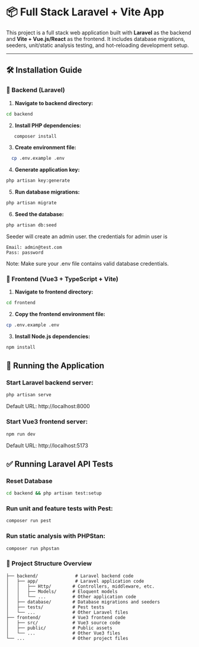# 📦 Full Stack Laravel + Vite App

This project is a full stack web application built with **Laravel** as the backend and **Vite + Vue.js/React** as the frontend. It includes database migrations, seeders, unit/static analysis testing, and hot-reloading development setup.

---

## 🛠 Installation Guide

### 🔧 Backend (Laravel)

1. **Navigate to backend directory:**

```bash
cd backend
```

2. **Install PHP dependencies:**
```bash
   composer install
```

3. **Create environment file:**

```bash
  cp .env.example .env
```

4. **Generate application key:**

```bash
php artisan key:generate
```

5. **Run database migrations:**

```bash
php artisan migrate
```

6. **Seed the database:**

```bash
php artisan db:seed
```

Seeder will create an admin user. the credentials for admin user is 
```
Email: admin@test.com
Pass: password
```

Note: Make sure your .env file contains valid database credentials.


### 🔧 Frontend (Vue3 + TypeScript + Vite)

1. **Navigate to frontend directory:**

```bash
cd frontend
```

2. **Copy the frontend environment file:**

```bash
cp .env.example .env
```

3. **Install Node.js dependencies:**

```bash
npm install
```

## 🚀 Running the Application

### Start Laravel backend server:
```bash
php artisan serve
```
Default URL: http://localhost:8000

### Start Vue3 frontend server:
```bash
npm run dev
```
Default URL: http://localhost:5173


## ✅ Running Laravel API Tests

### Reset Database
```bash
cd backend && php artisan test:setup
```

### Run unit and feature tests with Pest:
```bash
composer run pest
```

### Run static analysis with PHPStan:
```bash
composer run phpstan
```

### 📂 Project Structure Overview
```
├── backend/              # Laravel backend code
│   ├── app/              # Laravel application code
│   │   ├── Http/        # Controllers, middleware, etc.
│   │   ├── Models/      # Eloquent models
│   │   └── ...          # Other application code
│   ├── database/        # Database migrations and seeders
│   ├── tests/           # Pest tests
│   └── ...              # Other Laravel files
├── frontend/            # Vue3 frontend code
│   ├── src/             # Vue3 source code
│   ├── public/          # Public assets
│   └── ...              # Other Vue3 files
└── ...                  # Other project files
```
